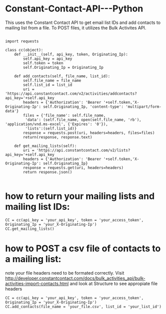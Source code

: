 # Constant-Contact-API---Python

This uses the Constant Contact API to get email list IDs and add contacts to mailing list from a file. To POST files, 
it utilizes the Bulk Activites API.

```

import requests

class cc(object):
    def __init__(self, api_key, token, Originating_Ip):
        self.api_key = api_key
        self.token = token
        self.Originating_Ip = Originating_Ip

    def add_contacts(self, file_name, list_id):
        self.file_name = file_name
        self.list_id = list_id
        uri = 'https://api.constantcontact.com/v2/activities/addcontacts?api_key='+self.api_key
        headers = {'Authorization': 'Bearer '+self.token,'X-Originating-Ip': self.Originating_Ip, 'content-type': 'multipart/form-data'}
        files = {'file_name': self.file_name, 
         'data': (self.file_name, open(self.file_name, 'rb'), 'application/vnd.ms-excel', {'Expires': '0'}),
         'lists':(self.list_id)}
        response = requests.post(uri, headers=headers, files=files)
        return(response, response.text)
    
    def get_mailing_lists(self):
        uri = 'https://api.constantcontact.com/v2/lists?api_key='+self.api_key
        headers = {'Authorization': 'Bearer '+self.token,'X-Originating-Ip': self.Originating_Ip}
        response = requests.get(uri, headers=headers)
        return response.json()
       
```      
        
        

# how to return your mailing lists and mailing list IDs:
```
CC = cc(api_key = 'your_api_key', token = 'your_access_token', Originating_Ip = 'your_X-Originating-Ip')
CC.get_mailing_lists()
```

# how to POST a csv file of contacts to a mailing list:

note your file headers need to be formated correctly. 
Visit http://developer.constantcontact.com/docs/bulk_activities_api/bulk-activities-import-contacts.html
and look at Structure to see appropiate file headers

```
CC = cc(api_key = 'your_api_key', token = 'your_access_token', Originating_Ip = 'your_X-Originating-Ip')
CC.add_contacts(file_name = 'your_file.csv', list_id = 'your_list_id')
```
